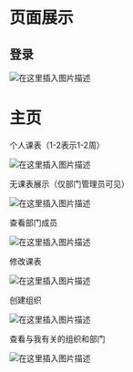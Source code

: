 
# 页面展示
## 登录

![在这里插入图片描述](https://img-blog.csdnimg.cn/20200229221106551.png)

# 主页
个人课表（1-2表示1-2周）

![在这里插入图片描述](https://img-blog.csdnimg.cn/20200229221146533.png)

无课表展示（仅部门管理员可见）

![在这里插入图片描述](https://img-blog.csdnimg.cn/20200229221233440.png)

查看部门成员

![在这里插入图片描述](https://img-blog.csdnimg.cn/20200229221311794.png)

修改课表

![在这里插入图片描述](https://img-blog.csdnimg.cn/20200229221410419.png)

创建组织

![在这里插入图片描述](https://img-blog.csdnimg.cn/20200229221426542.png)

查看与我有关的组织和部门

![在这里插入图片描述](https://img-blog.csdnimg.cn/20200229221439913.png)
